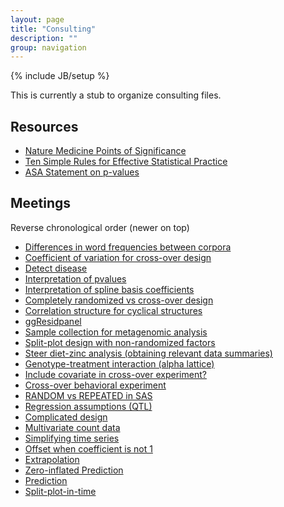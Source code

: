 ```yaml
---
layout: page
title: "Consulting"
description: ""
group: navigation
---
```

{% include JB/setup %}

This is currently a stub to organize consulting files. 

## Resources

- [Nature Medicine Points of Significance](http://www.nature.com/collections/qghhqm/pointsofsignificance)
- [Ten Simple Rules for Effective Statistical Practice](http://journals.plos.org/ploscompbiol/article?id=10.1371/journal.pcbi.1004961)
- [ASA Statement on p-values](http://amstat.tandfonline.com/doi/abs/10.1080/00031305.2016.1154108)

## Meetings

Reverse chronological order (newer on top)

- [Differences in word frequencies between corpora](meetings/20170809a.html)
- [Coefficient of variation for cross-over design](meetings/20170809.html)
- [Detect disease](meetings/20170712.html)
- [Interpretation of pvalues](meetings/20170628a.html)
- [Interpretation of spline basis coefficients](meetings/20170628.html)
- [Completely randomized vs cross-over design](meetings/20170531.html)
- [Correlation structure for cyclical structures](meetings/20170502a.html)
- [ggResidpanel](meetings/20170502.html)
- [Sample collection for metagenomic analysis](meetings/20170404.html)
- [Split-plot design with non-randomized factors](meetings/20170321.html)
- [Steer diet-zinc analysis (obtaining relevant data summaries)](meetings/20170307.html)
- [Genotype-treatment interaction (alpha lattice)](meetings/20170221a.html)
- [Include covariate in cross-over experiment?](meetings/20170221.html)
- [Cross-over behavioral experiment](meetings/20170124.html)
- [RANDOM vs REPEATED in SAS](meetings/20170110b.html)
- [Regression assumptions (QTL)](meetings/20170110.html)
- [Complicated design](meetings/20161005.html)
- [Multivariate count data](meetings/20160921.html)
- [Simplifying time series](meetings/20160907.html)
- [Offset when coefficient is not 1](meetings/20160824.html)
- [Extrapolation](meetings/20160712b.html)
- [Zero-inflated Prediction](meetings/20160712a.html)
- [Prediction](meetings/20160621.html)
- [Split-plot-in-time](meetings/20160607.html)

